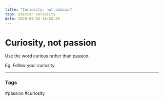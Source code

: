 ```yaml
---
title: "Curiosity, not passion"
tags: passion curiosity
date: 2020-08-23 18:52:36
---
```


# Curiosity, not passion

Use the word curious rather than passion.

Eg. Follow your curiosity.

---
### Tags
#passion #curiosity
